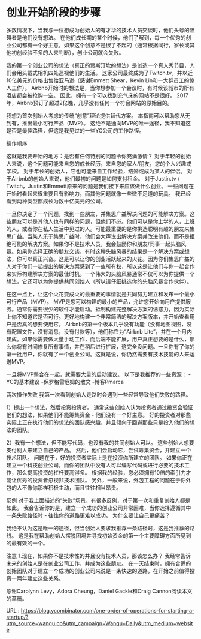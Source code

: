 # 创业开始阶段的步骤

多数情况下，当我与一位想成为创始人的有才华的技术人员交谈时，他们头号的阻碍者是他们没有想法。 在他们成长期的某个时候，他们了解到，每一个优秀的创业公司都有一个好主意，如果这个创意不是很了不起的（通常根据同行，家长或其他初创经验不多的人来判断），创业公司就会失败。

我的第一个创业公司的想法（真正的贾斯汀坎的想法）是创造一个真人秀节目，人们会用头戴式相机四处巡视他们的生活。 这家公司最终成为了Twitch.tv，并以近10亿美元的价格出售给亚马逊（感谢Emmett Shear，Kevin Lin和一大群员工的惊人工作）。 Airbnb开始时的想法是，当你想参加一个会议时，有时候该城市的所有酒店都会被抢购一空。 因此，拥有一个可以找到充气床的网站不是很好。 2017年，Airbnb预订了超过2亿晚，几乎没有任何一个符合网站的原始目的。

我想为首次创始人考虑的传统“创意”理论提供替代方案。 本指南可以帮助您从无到有，推出最小可行产品（MVP）。 这绝不是通向MVP的唯一途径，我不知道这是否是最佳路径，但这是我见过的一些YC公司的工作路径。

操作顺序

这就是我要开始的地方：是否有任何特别的问题令你充满激情？ 对于年轻的创始人来说，这个问题可能来自您的成长经历，来自您的家人/朋友，您的个人兴趣或学校。 对于年长的创始人，它也可能来自工作经验，结婚或成为某人的伴侣。 对于Airbnb的创始人来说，他们最初的问题是如何支付租金。 对于Justin.tv / Twitch，Justin和Emmett原来的问题是我们接下来应该做什么创业。 一些问题在开始时看起来很重要且有影响力，而其他问题就像一些微不足道的玩具。 我已经看到两种类型都成长为数十亿美元的公司。

一旦你决定了一个问题，找到一些朋友，并集思广益解决问题的可能解决方案。这些朋友可以是其他人也有同样的问题，但他们不必。他们可以是你上学的人，上班的人，或者你在私人生活中见过的人。可能最重要的是你挑选聪明有趣的朋友来集思广益。当某人乐于集思广益时，他们会大声说出解决方案并改进他们，而不是拒绝可能的解决方案。如果你不是技术人员，我会鼓励你和朋友/同事一起头脑风暴。如果你选择正确的朋友交谈，有时这种头脑风暴的结果是一个解决方案或想法，你可以真正兴奋。这是可以让你的创业活跃起来的火花。因为你们集思广益的人对于你们一起提出的解决方案感到了一些所有权，所以这是让他们与你一起合作来实际构建解决方案的最佳时机。一个伟大的头脑风暴通常不仅可以为你提供一个想法，它还可以为你提供共同创始人（所以请仔细挑选你的头脑风暴合作伙伴）。

在这一点上，让这个火花变成火的最重要的事情就是共同努力建立和发布一个最小可行产品（MVP）。 MVP是您可以构建的最小的产品，允许您开始向用户提供服务。通常你需要很少的软件才能启动。抵制构建完整解决方案的诱惑力，因为实际上你不知道它是否可行。更好地构建一个非常简洁的解决方案版本，并开始查看用户是否真的想要使用它。 Airbnb的第一个版本几乎没有功能（没有地图视图，没有配置文件，没有消息，没有付款等），他们称它为“Airbnb Lite”，并在一个月内建成。如果你需要做大量手动工作，而后端不能扩展，用户真正想要的是什么，那么你将有时间修复所有事情，并在稍后进行扩展，这完全没问题。一旦你有了你的第一批用户，你就有了一个创业公司。这就是说，你仍然需要有技术技能的人来运送MVP。

一旦将MVP整合在一起，就需要大量的启动建议。 以下是我推荐的一些资源：
-YC的基本建议
-保罗格雷厄姆的散文
-博客Pmarca

两次操作失败
我第一次看到创始人走路时会遇到一些经常导致他们失败的路径。

1）提出一个想法，然后投资投资者。
通常这些创始人认为投资者通过投资会验证他们的想法，如果他们不能筹集资金 - 他们没有一个好主意。 好的投资者对那些实际上正在执行他们的想法的团队感兴趣，并且倾向于回避那些只是投入他们的想法的团队。

2）我有一个想法，但不能写代码，也没有我的共同创始人可以。
这些创始人想要支付别人来建立自己的产品。 然后，他们会启动它，尝试筹集资金，并建立一个技术团队。 问题在于，好的投资者实际上是在投资你所建立的团队。 如果你正在建立一个科技创业公司，而你的团队中没有人可以编写代码或进行必要的技术工作，那么提高投资的杠杆要高得多。 根据我的经验，您必须拥有10倍的牵引力才能让优秀的投资者忽视非技术团队。 另外，一般来说，外包工程的问题在于你外包的人不像你那样积极主动，而且往往相当昂贵。

反例
对于我上面描述的“失败”场景，有很多反例，对于第一次和重复创始人都是如此。 我会告诉你的是，建立一个成功的创业公司非常困难，当你选择遵循其中一条失败路径时 - 往往你的道路更难以成功。 为什么要让自己更痛苦？

我绝不认为这是唯一的途径，但当创始人要求我推荐一条路径时，这是我推荐的路线。 这是我在帮助创始人摆脱困境并寻找初始资金的第一个主要障碍方面所见到的最有效的一个。

注意
1.现在，如果你不是技术性的并且没有技术人员，那该怎么办？ 我经常告诉未来的创始人是在创业公司工作，并成为这些朋友。 在一天结束时，拥有合适的创始团队对于建立一个成功的创业公司来说是一条快速的道路，在开始之前值得投资一两年建立这些关系。

感谢Carolynn Levy，Adora Cheung，Daniel Gackle和Craig Cannon阅读本文的草稿。
   
URL : https://blog.ycombinator.com/one-order-of-operations-for-starting-a-startup/?utm_source=wanqu.co&utm_campaign=Wanqu+Daily&utm_medium=website